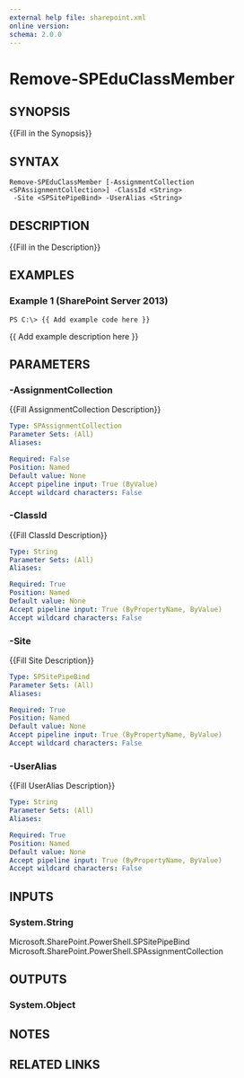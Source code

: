 ```yaml
---
external help file: sharepoint.xml
online version: 
schema: 2.0.0
---
```


# Remove-SPEduClassMember

## SYNOPSIS
{{Fill in the Synopsis}}

## SYNTAX

```
Remove-SPEduClassMember [-AssignmentCollection <SPAssignmentCollection>] -ClassId <String>
 -Site <SPSitePipeBind> -UserAlias <String>
```

## DESCRIPTION
{{Fill in the Description}}

## EXAMPLES

### Example 1 (SharePoint Server 2013)
```
PS C:\> {{ Add example code here }}
```

{{ Add example description here }}

## PARAMETERS

### -AssignmentCollection
{{Fill AssignmentCollection Description}}

```yaml
Type: SPAssignmentCollection
Parameter Sets: (All)
Aliases: 

Required: False
Position: Named
Default value: None
Accept pipeline input: True (ByValue)
Accept wildcard characters: False
```

### -ClassId
{{Fill ClassId Description}}

```yaml
Type: String
Parameter Sets: (All)
Aliases: 

Required: True
Position: Named
Default value: None
Accept pipeline input: True (ByPropertyName, ByValue)
Accept wildcard characters: False
```

### -Site
{{Fill Site Description}}

```yaml
Type: SPSitePipeBind
Parameter Sets: (All)
Aliases: 

Required: True
Position: Named
Default value: None
Accept pipeline input: True (ByPropertyName, ByValue)
Accept wildcard characters: False
```

### -UserAlias
{{Fill UserAlias Description}}

```yaml
Type: String
Parameter Sets: (All)
Aliases: 

Required: True
Position: Named
Default value: None
Accept pipeline input: True (ByPropertyName, ByValue)
Accept wildcard characters: False
```

## INPUTS

### System.String
Microsoft.SharePoint.PowerShell.SPSitePipeBind Microsoft.SharePoint.PowerShell.SPAssignmentCollection

## OUTPUTS

### System.Object

## NOTES

## RELATED LINKS

